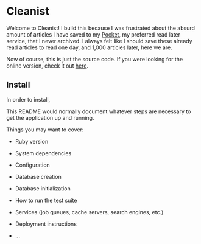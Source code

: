 # Cleanist

Welcome to Cleanist! I build this because I was frustrated about the absurd amount of articles I have saved to my [Pocket](http://getpocket.com), my preferred read later service, that I never archived. I always felt like I should save these already read articles to read one day, and 1,000 articles later, here we are.

Now of course, this is just the source code. If you were looking for the online version, check it out [here][1].

## Install

In order to install, 




This README would normally document whatever steps are necessary to get the
application up and running.

Things you may want to cover:

* Ruby version

* System dependencies

* Configuration

* Database creation

* Database initialization

* How to run the test suite

* Services (job queues, cache servers, search engines, etc.)

* Deployment instructions

* ...

<!-- Add cleanist link -->

[1]: http:// "Cleanist"

